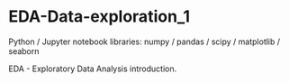 # EDA-Data-exploration_1

Python / Jupyter notebook
libraries: numpy / pandas / scipy / matplotlib / seaborn

EDA - Exploratory Data Analysis introduction.
